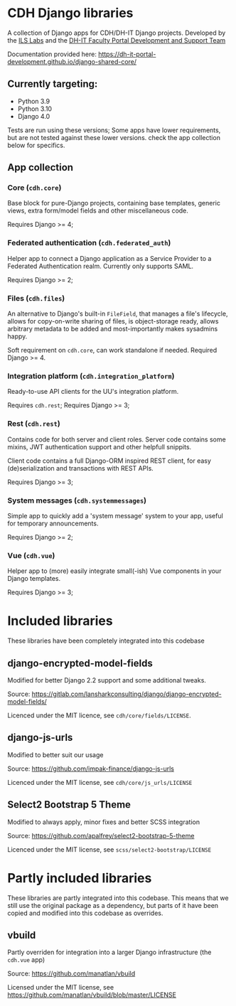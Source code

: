 # CDH Django libraries

A collection of Django apps for CDH/DH-IT Django projects. Developed by the 
[ILS Labs](https://github.com/UiL-OTS-labs) and the 
[DH-IT Faculty Portal Development and Support Team](https://github.com/DH-IT-Portal-Development/django-shared-core)

Documentation provided here: https://dh-it-portal-development.github.io/django-shared-core/

## Currently targeting:
- Python 3.9
- Python 3.10
- Django 4.0

Tests are run using these versions; Some apps have lower requirements, but are 
not tested against these lower versions. check the app collection below for
specifics.

## App collection

### Core (``cdh.core``)

Base block for pure-Django projects, containing base templates, generic views,
extra form/model fields and other miscellaneous code.

Requires Django >= 4;

### Federated authentication (``cdh.federated_auth``)

Helper app to connect a Django application as a Service Provider to a Federated
Authentication realm. Currently only supports SAML.

Requires Django >= 2;

### Files (``cdh.files``)

An alternative to Django's built-in `FileField`, that manages a file's 
lifecycle, allows for copy-on-write sharing of files, is object-storage ready,
allows arbitrary metadata to be added and most-importantly makes sysadmins 
happy.

Soft requirement on ``cdh.core``, can work standalone if needed.
Required Django >= 4.

### Integration platform (``cdh.integration_platform``)

Ready-to-use API clients for the UU's integration platform.

Requires ``cdh.rest``;
Requires Django >= 3;

### Rest (``cdh.rest``)

Contains code for both server and client roles. Server code contains some mixins,
JWT authentication support and other helpfull snippits.

Client code contains a full Django-ORM inspired REST client, for easy
(de)serialization and transactions with REST APIs.

Requires Django >= 3;

### System messages (``cdh.systemmessages``)

Simple app to quickly add a 'system message' system to your app, useful for
temporary announcements. 

Requires Django >= 2;

### Vue (``cdh.vue``)

Helper app to (more) easily integrate small(-ish) Vue components in your Django
templates.

Requires Django >= 3;

# Included libraries
These libraries have been completely integrated into this codebase

## django-encrypted-model-fields 
Modified for better Django 2.2 support and some additional tweaks.

Source: https://gitlab.com/lansharkconsulting/django/django-encrypted-model-fields/

Licenced under the MIT licence, see `cdh/core/fields/LICENSE`.

## django-js-urls
Modified to better suit our usage

Source: https://github.com/impak-finance/django-js-urls

Licenced under the MIT license, see `cdh/core/js_urls/LICENSE`

## Select2 Bootstrap 5 Theme
Modified to always apply, minor fixes and better SCSS integration

Source: https://github.com/apalfrey/select2-bootstrap-5-theme

Licenced under the MIT license, see `scss/select2-bootstrap/LICENSE`

# Partly included libraries
These libraries are partly integrated into this codebase. 
This means that we still use the original package as a dependency, but parts of it have been copied and 
modified into this codebase as overrides. 

## vbuild
Partly overriden for integration into a larger Django infrastructure (the ``cdh.vue`` app)

Source: https://github.com/manatlan/vbuild

Licensed under the MIT license, see https://github.com/manatlan/vbuild/blob/master/LICENSE
